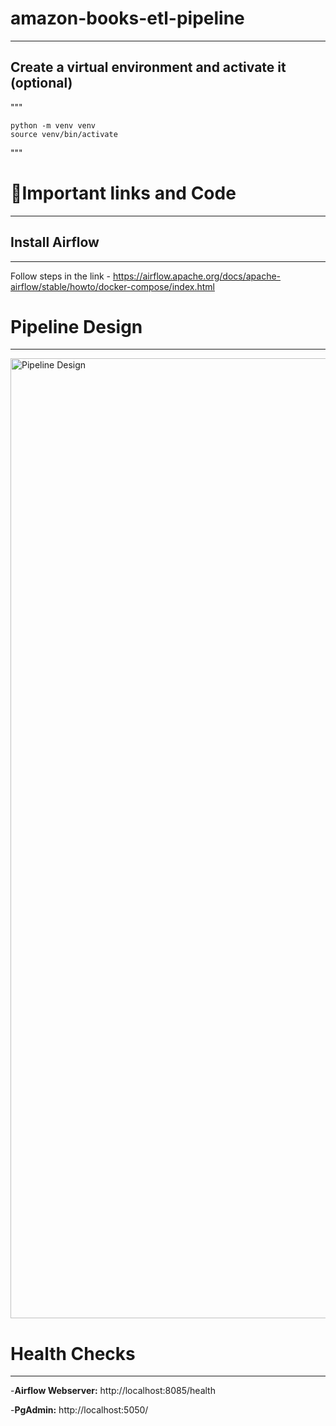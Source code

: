 # amazon-books-etl-pipeline
-----------


## Create a virtual environment and activate it (optional)
"""

    python -m venv venv
    source venv/bin/activate

"""


# 🔗Important links and Code
-----

## Install Airflow 
-----

Follow steps in the link - https://airflow.apache.org/docs/apache-airflow/stable/howto/docker-compose/index.html

# Pipeline Design
-----
<img width="1024" height="1536" alt="Pipeline Design" src="https://github.com/user-attachments/assets/0e384019-3ffb-4245-b0ed-119d67df654f" />


# Health Checks
-----
-**Airflow Webserver:** http://localhost:8085/health

-**PgAdmin:** http://localhost:5050/

